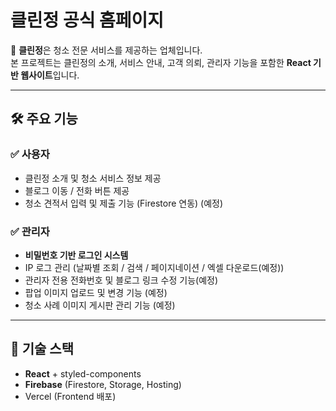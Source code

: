 # 클린정 공식 홈페이지

🧼 **클린정**은 청소 전문 서비스를 제공하는 업체입니다.  
본 프로젝트는 클린정의 소개, 서비스 안내, 고객 의뢰, 관리자 기능을 포함한 **React 기반 웹사이트**입니다.

---

## 🛠️ 주요 기능

### ✅ 사용자

- 클린정 소개 및 청소 서비스 정보 제공
- 블로그 이동 / 전화 버튼 제공
- 청소 견적서 입력 및 제출 기능 (Firestore 연동) (예정)

### ✅ 관리자

- **비밀번호 기반 로그인 시스템**
- IP 로그 관리 (날짜별 조회 / 검색 / 페이지네이션 / 엑셀 다운로드(예정))
- 관리자 전용 전화번호 및 블로그 링크 수정 기능(예정)
- 팝업 이미지 업로드 및 변경 기능 (예정)
- 청소 사례 이미지 게시판 관리 기능 (예정)

---

## 🔧 기술 스택

- **React** + styled-components
- **Firebase** (Firestore, Storage, Hosting)
- Vercel (Frontend 배포)
